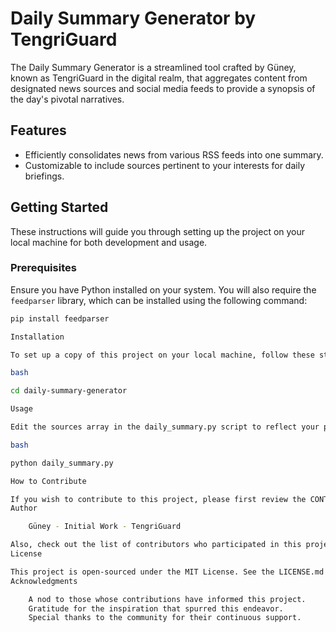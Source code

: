 # Daily Summary Generator by TengriGuard

The Daily Summary Generator is a streamlined tool crafted by Güney, known as TengriGuard in the digital realm, that aggregates content from designated news sources and social media feeds to provide a synopsis of the day's pivotal narratives.

## Features

- Efficiently consolidates news from various RSS feeds into one summary.
- Customizable to include sources pertinent to your interests for daily briefings.

## Getting Started

These instructions will guide you through setting up the project on your local machine for both development and usage.

### Prerequisites

Ensure you have Python installed on your system. You will also require the `feedparser` library, which can be installed using the following command:

```bash
pip install feedparser

Installation

To set up a copy of this project on your local machine, follow these steps:

bash

cd daily-summary-generator

Usage

Edit the sources array in the daily_summary.py script to reflect your preferred RSS feeds. Then, execute the script as shown below:

bash

python daily_summary.py

How to Contribute

If you wish to contribute to this project, please first review the CONTRIBUTING.md document for our code of conduct and the process for submitting pull requests.
Author

    Güney - Initial Work - TengriGuard

Also, check out the list of contributors who participated in this project.
License

This project is open-sourced under the MIT License. See the LICENSE.md file for full details.
Acknowledgments

    A nod to those whose contributions have informed this project.
    Gratitude for the inspiration that spurred this endeavor.
    Special thanks to the community for their continuous support.
